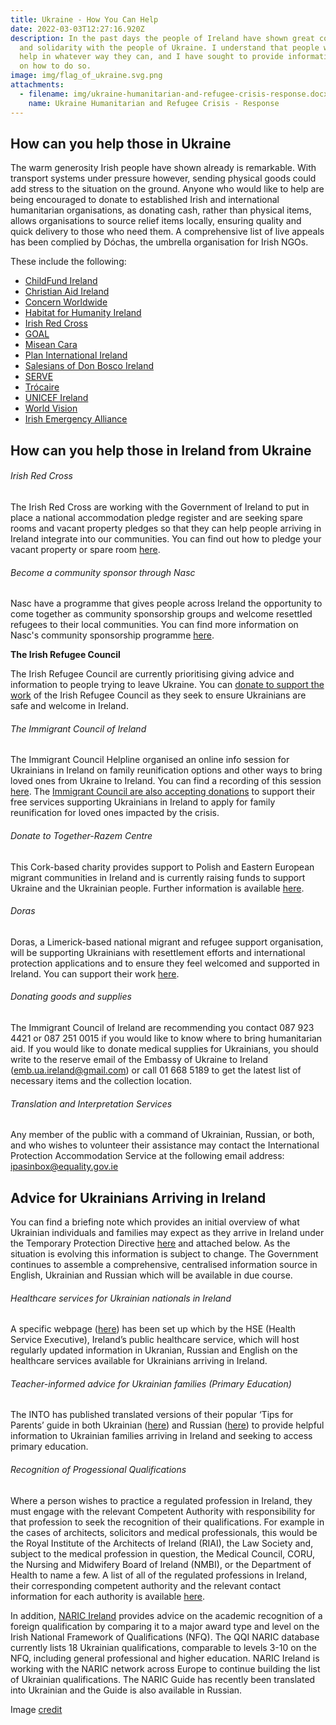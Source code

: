 ```yaml
---
title: Ukraine - How You Can Help
date: 2022-03-03T12:27:16.920Z
description: In the past days the people of Ireland have shown great compassion
  and solidarity with the people of Ukraine. I understand that people want to
  help in whatever way they can, and I have sought to provide information below
  on how to do so.
image: img/flag_of_ukraine.svg.png
attachments:
  - filename: img/ukraine-humanitarian-and-refugee-crisis-response.docx
    name: Ukraine Humanitarian and Refugee Crisis - Response
---
```

## How can you help those in Ukraine

The warm generosity Irish people have shown already is remarkable. With transport systems under pressure however, sending physical goods could add stress to the situation on the ground. Anyone who would like to help are being encouraged to donate to established Irish and international humanitarian organisations, as donating cash, rather than physical items, allows organisations to source relief items locally, ensuring quality and quick delivery to those who need them. A comprehensive list of live appeals has been complied by Dóchas, the umbrella organisation for Irish NGOs.

These include the following:

* [ChildFund Ireland](https://www.childfund.ie/ukraine-appeal/)
* [Christian Aid Ireland](https://www.christianaid.ie/emergencies/ukraine-crisis-appeal)
* [Concern Worldwide](https://www.concern.net/)
* [Habitat for Humanity Ireland](https://www.habitatireland.ie/ukraine/)
* [Irish Red Cross](https://www.redcross.ie/)
* [GOAL](https://www.goalglobal.org/)
* [Misean Cara](https://www.miseancara.ie/)
* [Plan International Ireland](https://www.plan.ie/?gclid=CjwKCAiApfeQBhAUEiwA7K_UHzF1tsxrlwCv-MsU6xxtnTCRfbxgvse4W5Ff0dgprIKUKzxVvRyfqRoCtgIQAvD_BwE)
* [Salesians of Don Bosco Ireland](https://www.salesiansireland.ie/)
* [SERVE](https://serve.ie/solidarity-with-ukraine/)
* [Trócaire](https://www.trocaire.org/)
* [UNICEF Ireland](https://www.unicef.ie/)
* [World Vision](https://www.worldvision.ie/support/campaign/ukraine-crisis/)
* [Irish Emergency Alliance](https://irishemergencyalliance.org/ukraine-appeal)

## How can you help those in Ireland from Ukraine

###### Irish Red Cross

The Irish Red Cross are working with the Government of Ireland to put in place a national accommodation pledge register and are seeking spare rooms and vacant property pledges so that they can help people arriving in Ireland integrate into our communities. You can find out how to pledge your vacant property or spare room [here](https://registerofpledges.redcross.ie/#/).

###### Become a community sponsor through Nasc

Nasc have a programme that gives people across Ireland the opportunity to come together as community sponsorship groups and welcome resettled refugees to their local communities. You can find more information on Nasc's community sponsorship programme [here](https://nascireland.org/communitysponsorship).

**The Irish Refugee Council**

The Irish Refugee Council are currently prioritising giving advice and information to people trying to leave Ukraine. You can [donate to support the work](https://www.irishrefugeecouncil.ie/Appeal/support-refugees-from-ukraine) of the Irish Refugee Council as they seek to ensure Ukrainians are safe and welcome in Ireland.

###### The Immigrant Council of Ireland

The Immigrant Council Helpline organised an online info session for Ukrainians in Ireland on family reunification options and other ways to bring loved ones from Ukraine to Ireland. You can find a recording of this session [here](https://www.immigrantcouncil.ie/news/online-information-session-immigration-options-ukrainians-ireland). The [Immigrant Council are also accepting donations](https://www.immigrantcouncil.ie/donate) to support their free services supporting Ukrainians in Ireland to apply for family reunification for loved ones impacted by the crisis.

###### Donate to Together-Razem Centre

This Cork-based charity provides support to Polish and Eastern European migrant communities in Ireland and is currently raising funds to support Ukraine and the Ukrainian people. Further information is available [here](https://donorbox.org/plea-for-support-to-purchase-medical-supplies-for-the-ukrainian-people).

###### Doras

Doras, a Limerick-based national migrant and refugee support organisation, will be supporting Ukrainians with resettlement efforts and international protection applications and to ensure they feel welcomed and supported in Ireland. You can support their work [here](https://doras.org/about-us/support-our-work/#donate-section).

###### Donating goods and supplies

The Immigrant Council of Ireland are recommending you contact 087 923 4421 or 087 251 0015 if you would like to know where to bring humanitarian aid. If you would like to donate medical supplies for Ukrainians, you should write to the reserve email of the Embassy of Ukraine to Ireland ([emb.ua.ireland@gmail.com](mailto:emb.ua.ireland@gmail.com)) or call 01 668 5189 to get the latest list of necessary items and the collection location.

###### Translation and Interpretation Services

Any member of the public with a command of Ukrainian, Russian, or both, and who wishes to volunteer their assistance may contact the International Protection Accommodation Service at the following email address: ipasinbox@equality.gov.ie

## Advice for Ukrainians Arriving in Ireland

You can find a briefing note which provides an initial overview of what Ukrainian individuals and families may expect as they arrive in Ireland under the Temporary Protection Directive [here](https://neasahourigan.com/img/ukraine-humanitarian-and-refugee-crisis-response.docx) and attached below. As the situation is evolving this information is subject to change. The Government continues to assemble a comprehensive, centralised information source in English, Ukrainian and Russian which will be available in due course.

###### Healthcare services for Ukrainian nationals in Ireland

A specific webpage ([](https://eur04.safelinks.protection.outlook.com/?url=http%3A%2F%2Fwww.hse.ie%2FUkraine&data=04%7C01%7Cneasa.hourigan%40oireachtas.ie%7C42d83f9d1eae4e1d5ffe08da13ec6d18%7Cce71ecf00b9747b2966cb4ecc8db23f2%7C0%7C0%7C637844203410369726%7CUnknown%7CTWFpbGZsb3d8eyJWIjoiMC4wLjAwMDAiLCJQIjoiV2luMzIiLCJBTiI6Ik1haWwiLCJXVCI6Mn0%3D%7C3000&sdata=xDPSs%2Fr7zQGaD9t5sgrlVleyoaEGGtyzROsgRuq6%2BD8%3D&reserved=0)[here](www.hse.ie/Ukraine)) has been set up which by the HSE (Health Service Executive), Ireland’s public healthcare service, which will host regularly updated information in Ukranian, Russian and English on the healthcare services available for Ukrainians arriving in Ireland.

###### Teacher-informed advice for Ukrainian families (Primary Education)

The INTO has published translated versions of their popular ‘Tips for Parents’ guide in both Ukrainian ([here](https://www.into.ie/app/uploads/2022/03/2022-Your-Child-in-the-Primary-School-Tips-for-Parents-Ukrainian-Language.pdf)) and Russian ([here](https://www.into.ie/app/uploads/2022/03/2022-Your-Child-in-the-Primary-School-Tips-for-Parents-Russian-Language.pdf)) to provide helpful information to Ukrainian families arriving in Ireland and seeking to access primary education.

###### Recognition of Progessional Qualifications

Where a person wishes to practice a regulated profession in Ireland, they must engage with the relevant Competent Authority with responsibility for that profession to seek the recognition of their qualifications. For example in the cases of architects, solicitors and medical professionals, this would be the Royal Institute of the Architects of Ireland (RIAI), the Law Society and, subject to the medical profession in question, the Medical Council, CORU, the Nursing and Midwifery Board of Ireland (NMBI), or the Department of Health to name a few. A list of all of the regulated professions in Ireland, their corresponding competent authority and the relevant contact information for each authority is available [here](https://www.gov.ie/pdf/?file=https://assets.gov.ie/123679/f3dc868b-f95a-42fe-87b3-531983e3bd1f.pdf#page=null).

In addition, [NARIC Ireland](https://qsearch.qqi.ie/WebPart/Search?searchtype=recognitions) provides advice on the academic recognition of a foreign qualification by comparing it to a major award type and level on the Irish National Framework of Qualifications (NFQ). The QQI NARIC database currently lists 18 Ukrainian qualifications, comparable to levels 3-10 on the NFQ, including general professional and higher education. NARIC Ireland is working with the NARIC network across Europe to continue building the list of Ukrainian qualifications. The NARIC Guide has recently been translated into Ukrainian and the Guide is also available in Russian.

Image [credit](https://commons.wikimedia.org/wiki/File:Flag_of_Ukraine.svg)